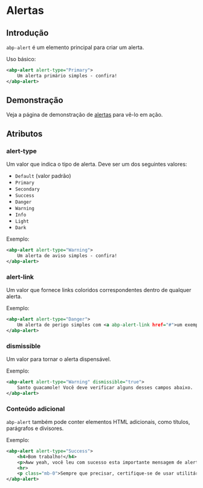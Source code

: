 # Alertas

## Introdução

`abp-alert` é um elemento principal para criar um alerta.

Uso básico:

````xml
<abp-alert alert-type="Primary">
    Um alerta primário simples - confira!
</abp-alert>
````



## Demonstração

Veja a página de demonstração de [alertas](https://bootstrap-taghelpers.abp.io/Components/Alerts) para vê-lo em ação.

## Atributos

### alert-type

Um valor que indica o tipo de alerta. Deve ser um dos seguintes valores:

* `Default` (valor padrão)
* `Primary`
* `Secondary`
* `Success`
* `Danger`
* `Warning`
* `Info`
* `Light`
* `Dark`

Exemplo:

````xml
<abp-alert alert-type="Warning">
    Um alerta de aviso simples - confira!
</abp-alert>
````

### alert-link

Um valor que fornece links coloridos correspondentes dentro de qualquer alerta. 

Exemplo:

````xml
<abp-alert alert-type="Danger">
    Um alerta de perigo simples com <a abp-alert-link href="#">um exemplo de link</a>. Clique nele se quiser.
</abp-alert>
````

### dismissible

Um valor para tornar o alerta dispensável.

Exemplo:

````xml
<abp-alert alert-type="Warning" dismissible="true">
    Santo guacamole! Você deve verificar alguns desses campos abaixo.
</abp-alert>
````

### Conteúdo adicional

`abp-alert` também pode conter elementos HTML adicionais, como títulos, parágrafos e divisores.

Exemplo:

````xml
<abp-alert alert-type="Success">
    <h4>Bom trabalho!</h4>
    <p>Aww yeah, você leu com sucesso esta importante mensagem de alerta. Este texto de exemplo vai ficar um pouco mais longo para que você possa ver como o espaçamento dentro de um alerta funciona com esse tipo de conteúdo.</p>
    <hr>
    <p class="mb-0">Sempre que precisar, certifique-se de usar utilitários de margem para manter as coisas organizadas.</p>
</abp-alert>
````